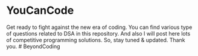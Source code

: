 # YouCanCode
Get ready to fight against the new era of coding. You can find various type of questions related to DSA in this repository. And also I will post here lots of competitive programming solutions. So, stay tuned &amp; updated. Thank you.
#   B e y o n d C o d i n g  
 